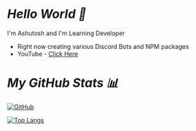 # _Hello World 👋_

I'm Ashutosh and I'm Learning Developer

- Right now creating various Discord Bots and NPM packages
- YouTube - [Click Here](https://youtube.com/c/AshusCoding)

# _My GitHub Stats 📊_

[![GitHub](https://github-readme-stats.vercel.app/api?username=ItzAshu397&theme=tokyonight)](https://github.com/ItzAshu397)

[![Top Langs](https://github-readme-stats.vercel.app/api/top-langs/?username=ItzAshu397&theme=tokyonight&layout=compact)](https://github.com/ItzAshu397)
